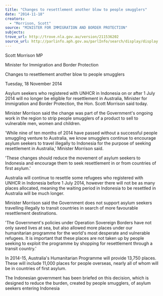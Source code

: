 ```yaml
---
title: "Changes to resettlement another blow to people smugglers"
date: "2014-11-18"
creators:
  - "Morrison, Scott"
source: "MINISTER FOR IMMIGRATION AND BORDER PROTECTION"
subjects:
trove_url: http://trove.nla.gov.au/version/211536202
source_url: http://parlinfo.aph.gov.au/parlInfo/search/display/display.w3p;query=Id%3A%22media/pressrel/3514311%22
---
```


 Scott Morrison MP 

 Minister for Immigration and Border Protection 

 Changes to resettlement another blow to people  smugglers 

 Tuesday, 18 November 2014 

 Asylum seekers who registered with UNHCR in Indonesia on or after 1 July 2014 will  no longer be eligible for resettlement in Australia, Minister for Immigration and  Border Protection, the Hon. Scott Morrison said today. 

 Minister Morrison said the change was part of the Government's ongoing work in the  region to strip people smugglers of a product to sell to vulnerable men, women and  children. 

 'While nine of ten months of 2014 have passed without a successful people  smuggling venture to Australia, we know smugglers continue to encourage asylum  seekers to travel illegally to Indonesia for the purpose of seeking resettlement in  Australia,' Minister Morrison said. 

 'These changes should reduce the movement of asylum seekers to Indonesia and  encourage them to seek resettlement in or from countries of first asylum.' 

 Australia will continue to resettle some refugees who registered with UNHCR in  Indonesia before 1 July 2014, however there will not be as many places allocated,  meaning the waiting period in Indonesia to be resettled in Australia will be much  longer. 

 Minister Morrison said the Government does not support asylum seekers travelling  illegally to transit countries in search of more favourable resettlement destinations. 

 'The Government's policies under Operation Sovereign Borders have not only saved  lives at sea, but also allowed more places under our humanitarian programme for the  world's most desperate and vulnerable refugees. It is important that these places are  not taken up by people seeking to exploit the programme by shopping for  resettlement through a transit country.' 

 In 2014-15, Australia's Humanitarian Programme will provide 13,750 places. These  will include 11,000 places for people overseas, nearly all of whom will be in countries  of first asylum. 

 The Indonesian government has been briefed on this decision, which is designed to  reduce the burden, created by people smugglers, of asylum seekers entering  Indonesia 

